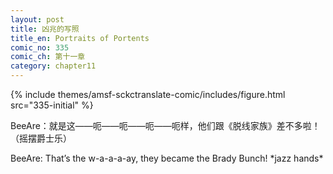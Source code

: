 ```yaml
---
layout: post
title: 凶兆的写照
title_en: Portraits of Portents
comic_no: 335
comic_ch: 第十一章
category: chapter11
---
```

{% include themes/amsf-sckctranslate-comic/includes/figure.html src="335-initial" %}

BeeAre：就是这——呃——呃——呃——呃样，他们跟《脱线家族》差不多啦！（摇摆爵士乐）

BeeAre: That’s the w-a-a-a-ay, they became the Brady Bunch! \*jazz hands\*
